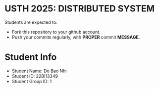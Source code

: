 USTH 2025: DISTRIBUTED SYSTEM
=====================================================

Students are expected to:
* Fork this repository to your github account.
* Push your commits regularly, with **PROPER** commit **MESSAGE**.


Student Info
=========================

* Student Name: Do Bao Nhi
* Student ID: 22BI13349
* Student Group ID: 1
